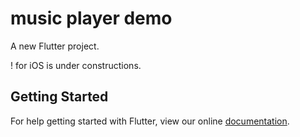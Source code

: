 # music player demo

A new Flutter project.

! for iOS is under constructions.

## Getting Started

For help getting started with Flutter, view our online
[documentation](https://flutter.io/).
